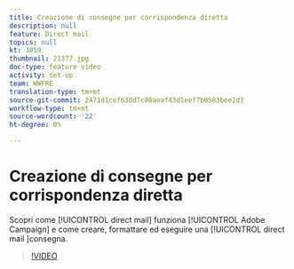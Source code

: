 ```yaml
---
title: Creazione di consegne per corrispondenza diretta
description: null
feature: Direct mail
topics: null
kt: 3859
thumbnail: 21377.jpg
doc-type: feature video
activity: set-up
team: WWFRE
translation-type: tm+mt
source-git-commit: 2471d1cef630d7c80aeaf43d1eef7b8583bee2d3
workflow-type: tm+mt
source-wordcount: '22'
ht-degree: 0%

---
```



# Creazione di consegne per corrispondenza diretta

Scopri come [!UICONTROL direct mail] funziona [!UICONTROL Adobe Campaign] e come creare, formattare ed eseguire una [!UICONTROL direct mail ]consegna.

>[!VIDEO](https://video.tv.adobe.com/v/21377?quality=12)
